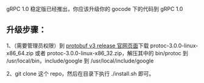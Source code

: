 gRPC 1.0 稳定版已经推出，你应该升级你的 gocode 下的代码到 gRPC 1.0

## 升级步骤：

1、（需要管理员权限）到 [protobuf v3 release 官网页面](https://github.com/google/protobuf/releases/tag/v3.0.0)下载 protoc-3.0.0-linux-x86_64.zip 或者 protoc-3.0.0-linux-x86_32.zip，解压其中的 bin/protoc 到 /usr/local/bin，include/google 到 /usr/local/include/google

2、git clone 这个 repo，然后在目录下执行 ./install.sh 即可。
